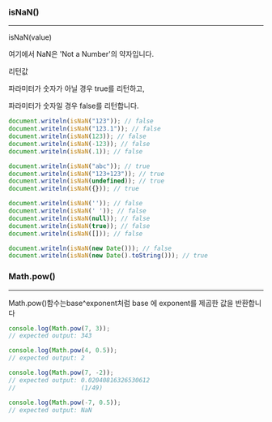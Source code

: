 ### isNaN() 
---

isNaN(value)

여기에서 NaN은 'Not a Number'의 약자입니다.

리턴값

파라미터가 숫자가 아닐 경우 true를 리턴하고,

파라미터가 숫자일 경우 false를 리턴합니다.


```javascript
document.writeln(isNaN("123")); // false
document.writeln(isNaN("123.1")); // false
document.writeln(isNaN(123)); // false
document.writeln(isNaN(-123)); // false
document.writeln(isNaN(.1)); // false

document.writeln(isNaN("abc")); // true
document.writeln(isNaN("123+123")); // true
document.writeln(isNaN(undefined)); // true
document.writeln(isNaN({})); // true

document.writeln(isNaN('')); // false
document.writeln(isNaN(' ')); // false
document.writeln(isNaN(null)); // false
document.writeln(isNaN(true)); // false
document.writeln(isNaN([])); // false

document.writeln(isNaN(new Date())); // false
document.writeln(isNaN(new Date().toString())); // true
```



### Math.pow()
---

Math.pow()함수는base^exponent처럼 base 에 exponent를 제곱한 값을 반환합니다

```javascript
console.log(Math.pow(7, 3));
// expected output: 343

console.log(Math.pow(4, 0.5));
// expected output: 2

console.log(Math.pow(7, -2));
// expected output: 0.02040816326530612
//                  (1/49)

console.log(Math.pow(-7, 0.5));
// expected output: NaN
```
